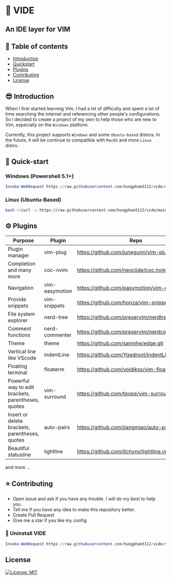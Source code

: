 # :cactus: VIDE

## An IDE layer for VIM

## :book: Table of contents

- [Introduction](#introduction)
- [Quickstart](#quick-start)
- [Plugins](#plugins)
- [Contributing](#contributing)
- [License](#license)

## :sunglasses: Introduction

When I first started learning Vim, I had a lot of difficulty and spent a lot of
time searching the internet and referencing other people's configurations. So I
decided to create a project of my own to help those who are new to Vim,
especially on the `Windows` platform.

Currently, this project supports `Windows` and some `Ubuntu-based` distros.
In the future, it will be continue to compatible with `MacOS` and more `Linux` distro.

## :rocket: Quick-start

### Windows (Powershell 5.1+)

```powershell
Invoke-WebRequest https://raw.githubusercontent.com/hungpham3112/vide/main/bin/install.ps1 -UseBasicParsing | Invoke-Expression
```

### Linux (Ubuntu-Based)

```sh
bash <(curl -s https://raw.githubusercontent.com/hungpham3112/vide/main/bin/install.sh)
```

## :gear: Plugins

| Purpose | Plugin | Repo |
| ------ | ------ | ------ |
| Plugin manager | vim-plug | <https://github.com/junegunn/vim-plug.git> |
| Completion and many more | coc-nvim | <https://github.com/neoclide/coc.nvim.git> |
| Navigation | vim-easymotion | <https://github.com/easymotion/vim-easymotion> |
| Provide snippets | vim-snippets | <https://github.com/honza/vim-snippets> |
| File system explorer | nerd-tree |  <https://github.com/preservim/nerdtree.git> |
| Comment functions | nerd-commenter | <https://github.com/preservim/nerdcommenter.git> |
| Theme | theme  | <https://github.com/sainnhe/edge.git>|
| Vertical line like VScode| indentLine  | <https://github.com/Yggdroot/indentLine.git> |
| Floating terminal | floaterm  | <https://github.com/voldikss/vim-floaterm.git> |
| Powerful way to edit<br>brackets, parentheses, quotes | vim-surround  |  <https://github.com/tpope/vim-surround.git>|
| Insert or delete<br>brackets, parentheses, quotes | auto-pairs  |  <https://github.com/jiangmiao/auto-pairs> |
| Beautiful statusline | lightline |  <https://github.com/itchyny/lightline.vim> |
and more ...

## :star: Contributing

- Open issue and ask if you have any trouble. I will do my best to help you.
- Tell me if you have any idea to make this repository better.
- Create Pull Request
- Give me a star if you like my config

### :wrench: Uninstall VIDE

```powershell
Invoke-WebRequest https://raw.githubusercontent.com/hungpham3112/vide/main/bin/uninstall.ps1 -UseBasicParsing | Invoke-Expression
```

## License

[![License: MIT](https://img.shields.io/badge/License-MIT-yellow.svg)](https://opensource.org/licenses/MIT)
